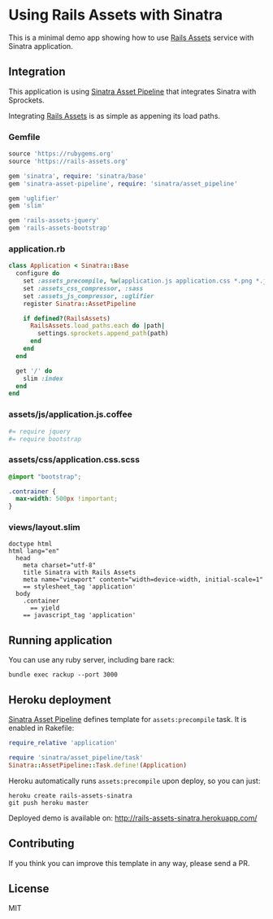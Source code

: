 # Using Rails Assets with Sinatra

This is a minimal demo app showing how to use [Rails Assets](https://rails-assets.org) service with Sinatra application.

## Integration

This application is using [Sinatra Asset Pipeline](https://github.com/kalasjocke/sinatra-asset-pipeline) that integrates Sinatra with Sprockets.

Integrating [Rails Assets](https://rails-assets.org/) is as simple as appening its load paths.

### Gemfile

```ruby
source 'https://rubygems.org'
source 'https://rails-assets.org'

gem 'sinatra', require: 'sinatra/base'
gem 'sinatra-asset-pipeline', require: 'sinatra/asset_pipeline'

gem 'uglifier'
gem 'slim'

gem 'rails-assets-jquery'
gem 'rails-assets-bootstrap'
```

### application.rb

```ruby
class Application < Sinatra::Base
  configure do
    set :assets_precompile, %w(application.js application.css *.png *.jpg *.svg *.eot *.ttf *.woff)
    set :assets_css_compressor, :sass
    set :assets_js_compressor, :uglifier
    register Sinatra::AssetPipeline

    if defined?(RailsAssets)
      RailsAssets.load_paths.each do |path|
        settings.sprockets.append_path(path)
      end
    end
  end

  get '/' do
    slim :index
  end
end
```

### assets/js/application.js.coffee

```coffee
#= require jquery
#= require bootstrap
```

### assets/css/application.css.scss

```scss
@import "bootstrap";

.contrainer {
  max-width: 500px !important;
}
```

### views/layout.slim

```slim
doctype html
html lang="en"
  head
    meta charset="utf-8"
    title Sinatra with Rails Assets
    meta name="viewport" content="width=device-width, initial-scale=1"
    == stylesheet_tag 'application'
  body
    .container
      == yield
    == javascript_tag 'application'
```

## Running application

You can use any ruby server, including bare rack:

```
bundle exec rackup --port 3000
```

## Heroku deployment

[Sinatra Asset Pipeline](https://github.com/kalasjocke/sinatra-asset-pipeline) defines template for `assets:precompile` task. It is enabled in Rakefile:

```ruby
require_relative 'application'

require 'sinatra/asset_pipeline/task'
Sinatra::AssetPipeline::Task.define!(Application)
```

Heroku automatically runs `assets:precompile` upon deploy, so you can just:

```
heroku create rails-assets-sinatra
git push heroku master
```

Deployed demo is available on: http://rails-assets-sinatra.herokuapp.com/

## Contributing

If you think you can improve this template in any way, please send a PR.

## License

MIT
